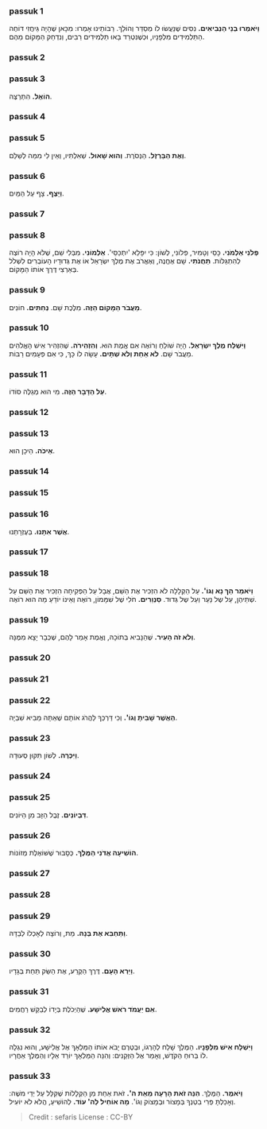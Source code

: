 
### passuk 1
<b>וַיֹּאמְרוּ בְנֵי הַנְּבִיאִים.</b> נִסִּים שֶׁנַּעֲשׂוּ לוֹ מְסַדֵּר וְהוֹלֵךְ. רַבּוֹתֵינוּ אָמְרוּ: מִכָּאן שֶׁהָיָה גֵּיחֲזִי דּוֹחֶה הַתַּלְמִידִים מִלְּפָנָיו, וּכְשֶׁנִּטְרַד בָּאוּ תַּלְמִידִים רַבִּים, וְנִדְחַק הַמָּקוֹם מֵהֶם.

### passuk 2

### passuk 3
<b>הוֹאֶל.</b> הִתְרַצֶּה.

### passuk 4

### passuk 5
<b>וְאֶת הַבַּרְזֶל.</b> הַנְּסֹרֶת.
<b>וְהוּא שָׁאוּל.</b> שְׁאִלְתִּיו, וְאֵין לִי מִמַּה לְשַׁלֵּם.

### passuk 6
<b>וַיָּצֶף.</b> צָף עַל הַמַּיִם.

### passuk 7

### passuk 8
<b>פְּלֹנִי אַלְמֹנִי.</b> כָּסֵי וְטָמִיר, פְּלוֹנִי, לְשׁוֹן: כִּי יִפָּלֵא 'יִתְכַּסֵּי'.
<b>אַלְמוֹנִי.</b> מִבְּלִי שֵׁם, שֶׁלֹּא הָיָה רוֹצֶה לְהִתְגַּלּוֹת.
<b>תַּחֲנֹתִי.</b> שָׁם אֶחֱנֶה, וְאֶאֱרֹב אֶת מֶלֶךְ יִשְׂרָאֵל אוֹ אֶת גְּדוּדָיו הָעוֹבְרִים לִשְׁלֹל בְּאַרְצִי דֶּרֶךְ אוֹתוֹ הַמָּקוֹם.

### passuk 9
<b>מֵעֲבֹר הַמָּקוֹם הַזֶּה.</b> מִלֶּכֶת שָׁם.
<b>נְחִתִּים.</b> חוֹנִים.

### passuk 10
<b>וַיִּשְׁלַח מֶלֶךְ יִשְׂרָאֵל.</b> הָיָה שׁוֹלֵחַ וְרוֹאֶה אִם אֱמֶת הוּא.
<b>וְהִזְהִירֹה.</b> שֶׁהִזְהִיר אִישׁ הָאֱלֹהִים מֵעֲבֹר שָׁם.
<b>לֹא אַחַת וְלֹא שְׁתָּיִם.</b> עָשָׂה לוֹ כָּךְ, כִּי אִם פְּעָמִים רַבּוֹת.

### passuk 11
<b>עַל הַדָּבָר הַזֶּה.</b> מִי הוּא מְגַלֶּה סוֹדוֹ.

### passuk 12

### passuk 13
<b>אֵיכֹה.</b> הֵיכָן הוּא.

### passuk 14

### passuk 15

### passuk 16
<b>אֲשֶׁר אִתָּנוּ.</b> בְּעֶזְרָתֵנוּ.

### passuk 17

### passuk 18
<b>וַיֹּאמַר הַךְ נָא וְגוֹ'.</b> עַל הַקְּלָלָה לֹא הִזְכִּיר אֶת הַשֵּׁם, אֲבָל עַל הַפְּקִיחָה הִזְכִּיר אֶת הַשֵּׁם עַל שְׁתֵּיהֶן, עַל שֶל נַעַר וְעַל שֶל גְּדוּד.
<b>סַנְוֵרִים.</b> חֹלִי שֶׁל שִׁמָּמוֹן, רוֹאֶה וְאֵינוֹ יוֹדֵעַ מַה הוּא רוֹאֶה.

### passuk 19
<b>וְלֹא זֹה הָעִיר.</b> שֶׁהַנָּבִיא בְּתוֹכָהּ, וֶאֱמֶת אָמַר לָהֶם, שֶׁכְּבָר יָצָא מִמֶּנָּה.

### passuk 20

### passuk 21

### passuk 22
<b>הַאֲשֶׁר שָׁבִיתָ וְגוֹ'.</b> וְכִי דַּרְכְּךָ לַהֲרֹג אוֹתָם שֶׁאַתָּה מֵבִיא שִׁבְיָה.

### passuk 23
<b>וַיִּכְרֶה.</b> לְשׁוֹן תִּקּוּן סְעוּדָה.

### passuk 24

### passuk 25
<b>דִּבְיוֹנִים.</b> זֶבֶל הַזָּב מִן הַיּוֹנִים.

### passuk 26
<b>הוֹשִׁיעָה אֲדֹנִי הַמֶּלֶךְ.</b> כְּסָבוּר שֶׁשּׁוֹאֶלֶת מְזוֹנוֹת.

### passuk 27

### passuk 28

### passuk 29
<b>וַתַּחְבִּא אֶת בְּנָהּ.</b> מֵת, וְרוֹצָה לְאָכְלוֹ לְבַדָּהּ.

### passuk 30
<b>וַיַּרְא הָעָם.</b> דֶּרֶךְ הַקֶּרַע, אֶת הַשַּׂק תַּחַת בְּגָדָיו.

### passuk 31
<b>אִם יַעֲמֹד רֹאשׁ אֱלִישָׁע.</b> שֶׁהַיְכֹלֶת בְּיָדוֹ לְבַקֵּשׁ רַחֲמִים.

### passuk 32
<b>וַיִּשְׁלַח אִישׁ מִלְּפָנָיו.</b> הַמֶּלֶךְ שָׁלַח לְהָרְגוֹ, וּבְטֶרֶם יָבֹא אוֹתוֹ הַמַּלְאָךְ אֶל אֱלִישָׁע, וְהוּא נִגְלָה לוֹ בְּרוּחַ הַקֹּדֶשׁ, וְאָמַר אֶל הַזְּקֵנִים: וְהִנֵּה הַמַּלְאָךְ יוֹרֵד אֵלָיו וְהַמֶּלֶךְ אַחֲרָיו.

### passuk 33
<b>וַיֹּאמֶר.</b> הַמֶּלֶךְ.
<b>הִנֵּה זֹאת הָרָעָה מֵאֵת ה'.</b> זֹאת אַחַת מִן הַקְּלָלוֹת שֶׁקִּלֵּל עַל יְדֵי משֶׁה: וְאָכַלְתָּ פְּרִי בִטְנְךָ בְּמָצוֹר וּבְמָצוֹק וְגוֹ'.
<b>מָה אוֹחִיל לַה' עוֹד.</b> לְהוֹשִׁיעַ, הֲלֹא לֹא יוֹעִיל.

>Credit : sefaris
>License : CC-BY